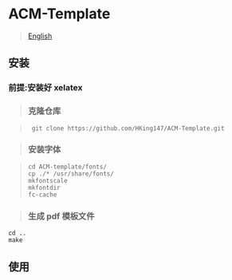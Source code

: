 # ACM-Template

> [English](./README.md)

## 安装

### 前提:安装好 xelatex

>### 克隆仓库

> ```
>  git clone https://github.com/HKing147/ACM-Template.git
> ```

>### 安装字体

> ```
> cd ACM-template/fonts/
> cp ./* /usr/share/fonts/
> mkfontscale
> mkfontdir
> fc-cache
> ```

>### 生成 pdf 模板文件

```
cd ..
make
```

## 使用

